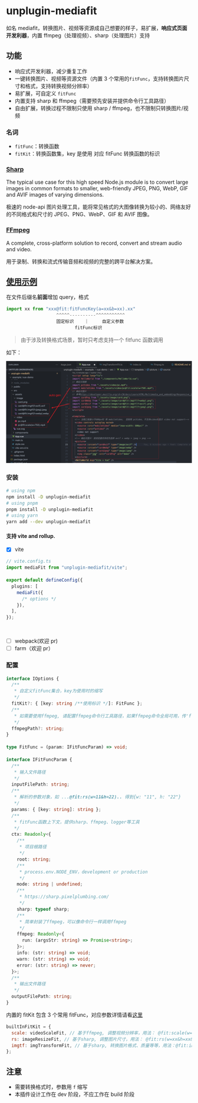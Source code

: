 # unplugin-mediafit

如名 mediafit，转换图片、视频等资源成自己想要的样子，易扩展，**响应式页面开发利器**，内置 ffmpeg（处理视频）、sharp（处理图片）支持

## 功能

- 响应式开发利器，减少重复工作
- 一键转换图片、视频等资源文件（内置 3 个常用的`fitFunc`，支持转换图片尺寸和格式，支持转换视频分辨率）
- 易扩展，可自定义 `fitFunc`
- 内置支持 sharp 和 ffmpeg（需要预先安装并提供命令行工具路径）
- 自由扩展，转换过程不限制只使用 sharp / ffmpeg，也不限制只转换图片/视频

### 名词

- `fitFunc`：转换函数
- `fitKit`：转换函数集，key 是使用 对应 fitFunc 转换函数的标识

### [Sharp](https://github.com/lovell/sharp)

The typical use case for this high speed Node.js module is to convert large images in common formats to smaller, web-friendly JPEG, PNG, WebP, GIF and AVIF images of varying dimensions.

极速的 node-api 图片处理工具，能将常见格式的大图像转换为较小的、网络友好的不同格式和尺寸的 JPEG、PNG、WebP、GIF 和 AVIF 图像。

### [FFmpeg](https://ffmpeg.org/)

A complete, cross-platform solution to record, convert and stream audio and video.

用于录制、转换和流式传输音频和视频的完整的跨平台解决方案。

## [使用示例](./example/vite-demo/src/App.vue)

在文件后缀名**前面**增加 query，格式

```js
import xx from "xxx@fit:fitFuncKey(a=xx&b=xx).xx"
                   ^^^^^----------^^^^^^^^^^^
                   固定标识    ｜     自定义参数
                          fitFunc标识
```

> 由于涉及转换格式场景，暂时只考虑支持一个 fitfunc 函数调用

如下：

![image](https://raw.githubusercontent.com/buddywang/unplugin-mediafit/main/img/code1.png)

### 安装

```bash
# using npm
npm install -D unplugin-mediafit
# using pnpm
pnpm install -D unplugin-mediafit
# using yarn
yarn add --dev unplugin-mediafit
```

#### 支持 vite and rollup.

- [x] vite

```ts
// vite.config.ts
import mediaFit from "unplugin-mediafit/vite";

export default defineConfig({
  plugins: [
    mediaFit({
      /* options */
    }),
  ],
});
```

<br></details>

- [ ] webpack(欢迎 pr)
- [ ] farm（欢迎 pr）

### 配置

```ts
interface IOptions {
  /**
   * 自定义fitFunc集合，key为使用时的缩写
   */
  fitKit?: { [key: string /**使用标识 */]: FitFunc };
  /**
   * 如需要使用ffmpeg, 请配置ffmpeg命令行工具路径，如果ffmpeg命令全局可用，传'ffmpeg'即可
   */
  ffmpegPath?: string;
}

type FitFunc = (param: IFitFuncParam) => void;

interface IFitFuncParam {
  /**
   * 输入文件路径
   */
  inputFilePath: string;
  /**
   * 解析的参数对象，如 ...@fit:rs(w=11&h=22).. 得到{w: "11", h: "22"}
   */
  params: { [key: string]: string };
  /**
   * fitFunc函数上下文，提供sharp、ffmpeg、logger等工具
   */
  ctx: Readonly<{
    /**
     * 项目根路径
     */
    root: string;
    /**
     * process.env.NODE_ENV，development or production
     */
    mode: string | undefined;
    /**
     * https://sharp.pixelplumbing.com/
     */
    sharp: typeof sharp;
    /**
     * 简单封装了ffmpeg，可以像命令行一样调用ffmpeg
     */
    ffmpeg: Readonly<{
      run: (argsStr: string) => Promise<string>;
    }>;
    info: (str: string) => void;
    warn: (str: string) => void;
    error: (str: string) => never;
  }>;
  /**
   * 输出文件路径
   */
  outputFilePath: string;
}
```

内置的 fitKit 包含 3 个常用 fitFunc，对应参数详情请看[这里](./src/core/fitKit/)

```js
builtInFitKit = {
  scale: videoScaleFit, // 基于ffmpeg, 调整视频分辨率，用法： @fit:scale(w=xx&h=xx)
  rs: imageResizeFit, // 基于sharp, 调整图片尺寸，用法： @fit:rs(w=xx&h=xx&f=cover...)
  imgtf: imgTransformFit, // 基于sharp, 转换图片格式、质量等等，用法：@fit:imgtf(f=png&q=80)
};
```

## 注意

- 需要转换格式时，参数用 `f` 缩写
- 本插件设计工作在 dev 阶段，不应工作在 build 阶段
